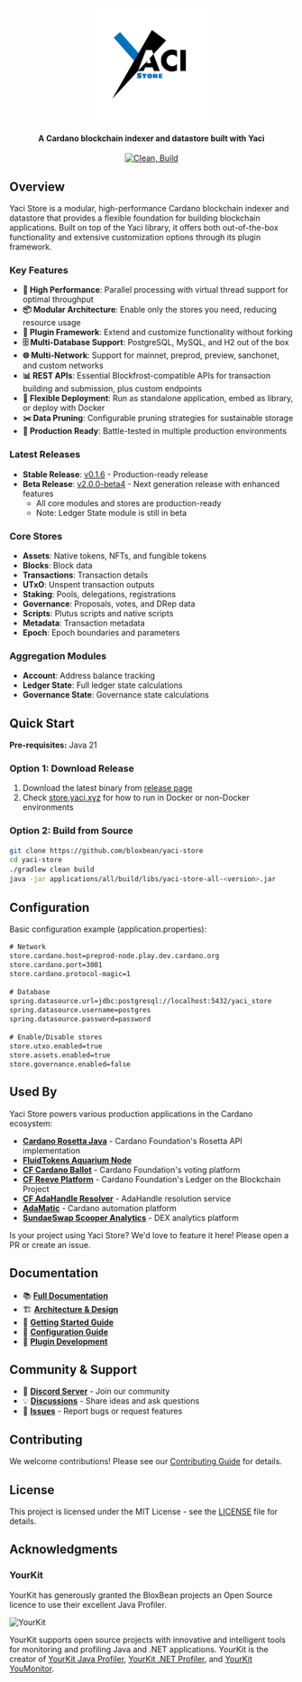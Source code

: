 <div align="center">
<img src="static/YaciStore.png" width="200">

<h4>A Cardano blockchain indexer and datastore built with Yaci</h4>

[![Clean, Build](https://github.com/bloxbean/yaci-store/actions/workflows/build.yml/badge.svg)](https://github.com/bloxbean/yaci-store/actions/workflows/build.yml)
</div>

## Overview

Yaci Store is a modular, high-performance Cardano blockchain indexer and datastore that provides a flexible foundation for building blockchain applications. Built on top of the Yaci library, it offers both out-of-the-box functionality and extensive customization options through its plugin framework.

### Key Features

- **🚀 High Performance**: Parallel processing with virtual thread support for optimal throughput
- **📦 Modular Architecture**: Enable only the stores you need, reducing resource usage
- **🔌 Plugin Framework**: Extend and customize functionality without forking
- **🗄️ Multi-Database Support**: PostgreSQL, MySQL, and H2 out of the box
- **🌐 Multi-Network**: Support for mainnet, preprod, preview, sanchonet, and custom networks
- **📊 REST APIs**: Essential Blockfrost-compatible APIs for transaction building and submission, plus custom endpoints
- **🔧 Flexible Deployment**: Run as standalone application, embed as library, or deploy with Docker
- **✂️ Data Pruning**: Configurable pruning strategies for sustainable storage
- **🎯 Production Ready**: Battle-tested in multiple production environments

### Latest Releases

- **Stable Release**: [v0.1.6](https://github.com/bloxbean/yaci-store/releases/tag/v0.1.6) - Production-ready release
- **Beta Release**: [v2.0.0-beta4](https://github.com/bloxbean/yaci-store/releases/tag/v2.0.0-beta4) - Next generation release with enhanced features
  - All core modules and stores are production-ready
  - Note: Ledger State module is still in beta

### Core Stores

- **Assets**: Native tokens, NFTs, and fungible tokens
- **Blocks**: Block data
- **Transactions**: Transaction details
- **UTxO**: Unspent transaction outputs
- **Staking**: Pools, delegations, registrations
- **Governance**: Proposals, votes, and DRep data
- **Scripts**: Plutus scripts and native scripts
- **Metadata**: Transaction metadata
- **Epoch**: Epoch boundaries and parameters

### Aggregation Modules

- **Account**: Address balance tracking
- **Ledger State**: Full ledger state calculations
- **Governance State**: Governance state calculations

## Quick Start

**Pre-requisites:** Java 21

### Option 1: Download Release

1. Download the latest binary from [release page](https://github.com/bloxbean/yaci-store/releases)
2. Check [store.yaci.xyz](https://store.yaci.xyz) for how to run in Docker or non-Docker environments

### Option 2: Build from Source

```bash
git clone https://github.com/bloxbean/yaci-store
cd yaci-store
./gradlew clean build
java -jar applications/all/build/libs/yaci-store-all-<version>.jar
```

## Configuration

Basic configuration example (application.properties):

```properties
# Network
store.cardano.host=preprod-node.play.dev.cardano.org
store.cardano.port=3001
store.cardano.protocol-magic=1

# Database
spring.datasource.url=jdbc:postgresql://localhost:5432/yaci_store
spring.datasource.username=postgres
spring.datasource.password=password

# Enable/Disable stores
store.utxo.enabled=true
store.assets.enabled=true
store.governance.enabled=false
```

## Used By

Yaci Store powers various production applications in the Cardano ecosystem:

- [**Cardano Rosetta Java**](https://github.com/cardano-foundation/cardano-rosetta-java) - Cardano Foundation's Rosetta API implementation
- [**FluidTokens Aquarium Node**](https://github.com/FluidTokens/ft-aquarium-node)
- [**CF Cardano Ballot**](https://github.com/cardano-foundation/cf-cardano-ballot) - Cardano Foundation's voting platform
- [**CF Reeve Platform**](https://github.com/cardano-foundation/cf-reeve-platform) - Cardano Foundation's Ledger on the Blockchain Project
- [**CF AdaHandle Resolver**](https://github.com/cardano-foundation/cf-adahandle-resolver) - AdaHandle resolution service
- [**AdaMatic**](https://adamatic.xyz/) - Cardano automation platform
- [**SundaeSwap Scooper Analytics**](https://github.com/easy1staking-com/sundaeswap-scooper-analytics) - DEX analytics platform

Is your project using Yaci Store? We'd love to feature it here! Please open a PR or create an issue.

## Documentation

- 📚 **[Full Documentation](https://store.yaci.xyz/)**
- 🏗️ **[Architecture & Design](https://store.yaci.xyz/design)**
- 🚀 **[Getting Started Guide](https://store.yaci.xyz/getting-started/getting-started-2.x.x)**
- 🔧 **[Configuration Guide](https://store.yaci.xyz/stores/configuration)**
- 🔌 **[Plugin Development](https://store.yaci.xyz/plugins/plugin-getting-started)**

## Community & Support

- 💬 **[Discord Server](https://discord.gg/JtQ54MSw6p)** - Join our community
- 💡 **[Discussions](https://github.com/bloxbean/yaci-store/discussions)** - Share ideas and ask questions
- 🐛 **[Issues](https://github.com/bloxbean/yaci-store/issues)** - Report bugs or request features

## Contributing

We welcome contributions! Please see our [Contributing Guide](CONTRIBUTING.md) for details.

## License

This project is licensed under the MIT License - see the [LICENSE](LICENSE) file for details.

## Acknowledgments

### YourKit

YourKit has generously granted the BloxBean projects an Open Source licence to use their excellent Java Profiler.

![YourKit](https://www.yourkit.com/images/yklogo.png)

YourKit supports open source projects with innovative and intelligent tools
for monitoring and profiling Java and .NET applications.
YourKit is the creator of <a href="https://www.yourkit.com/java/profiler/">YourKit Java Profiler</a>,
<a href="https://www.yourkit.com/.net/profiler/">YourKit .NET Profiler</a>,
and <a href="https://www.yourkit.com/youmonitor/">YourKit YouMonitor</a>.
